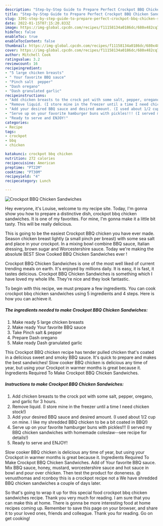 ```yaml
---
description: "Step-by-Step Guide to Prepare Perfect Crockpot BBQ Chicken Sandwiches"
title: "Step-by-Step Guide to Prepare Perfect Crockpot BBQ Chicken Sandwiches"
slug: 3391-step-by-step-guide-to-prepare-perfect-crockpot-bbq-chicken-sandwiches
date: 2022-01-15T07:15:20.833Z
image: https://img-global.cpcdn.com/recipes/f11158134a0186dc/680x482cq70/crockpot-bbq-chicken-sandwiches-recipe-main-photo.jpg
hideToc: false
enableToc: true
enableTocContent: false
thumbnail: https://img-global.cpcdn.com/recipes/f11158134a0186dc/680x482cq70/crockpot-bbq-chicken-sandwiches-recipe-main-photo.jpg
cover: https://img-global.cpcdn.com/recipes/f11158134a0186dc/680x482cq70/crockpot-bbq-chicken-sandwiches-recipe-main-photo.jpg
author: Mitchell Cook
ratingvalue: 3.2
reviewcount: 16
recipeingredient:
- "5 large chicken breasts"
- " Your favorite BBQ sauce"
- "Pinch salt  pepper"
- "Dash oregano"
- "Dash granulated garlic"
recipeinstructions:
- "Add chicken breasts to the crock pot with some salt, pepper, oregano, and garlic for 3 hours."
- "Remove liquid. (I store mine in the freezer until a time I need chicken stock!)"
- "Add your desired BBQ sauce and desired amount. (I used about 1/2 cup on mine. I like my shredded BBQ chicken to be a bit coated in BBQ!)"
- "Serve up on your favorite hamburger buns with pickles!!! (I served my BBQ chicken sandwiches with homemade coleslaw--see recipe for details!)"
- "Ready to serve and ENJOY!"
categories:
- Recipe
tags:
- crockpot
- bbq
- chicken

katakunci: crockpot bbq chicken 
nutrition: 272 calories
recipecuisine: American
preptime: "PT22M"
cooktime: "PT30M"
recipeyield: "4"
recipecategory: Lunch

---
```



![Crockpot BBQ Chicken Sandwiches](https://img-global.cpcdn.com/recipes/f11158134a0186dc/680x482cq70/crockpot-bbq-chicken-sandwiches-recipe-main-photo.jpg)

Hey everyone, it's Louise, welcome to my recipe site. Today, I'm gonna show you how to prepare a distinctive dish, crockpot bbq chicken sandwiches. It is one of my favorites. For mine, I'm gonna make it a little bit tasty. This will be really delicious.

This is going to be the easiest Crockpot BBQ chicken you have ever made. Season chicken breast lightly (a small pinch per breast) with some sea salt and place in your crockpot. In a mixing bowl combine BBQ sauce, Italian dressing, brown sugar and Worcestershire sauce. Today we&#39;re making the absolute BEST Slow Cooked BBQ Chicken Sandwiches ever !

Crockpot BBQ Chicken Sandwiches is one of the most well liked of current trending meals on earth. It's enjoyed by millions daily. It is easy, it is fast, it tastes delicious. Crockpot BBQ Chicken Sandwiches is something which I have loved my whole life. They're nice and they look fantastic.


To begin with this recipe, we must prepare a few ingredients. You can cook crockpot bbq chicken sandwiches using 5 ingredients and 4 steps. Here is how you can achieve it.

<!--inarticleads1-->

##### The ingredients needed to make Crockpot BBQ Chicken Sandwiches:

1. Make ready 5 large chicken breasts
1. Make ready  Your favorite BBQ sauce
1. Take Pinch salt &amp; pepper
1. Prepare Dash oregano
1. Make ready Dash granulated garlic


This Crockpot BBQ chicken recipe has tender pulled chicken that&#39;s coated in a delicious sweet and smoky BBQ sauce. It&#39;s quick to prepare and makes the best sandwiches! Slow cooker BBQ chicken is delicious any time of year, but using your Crockpot in warmer months is great because it. Ingredients Required To Make Crockpot BBQ Chicken Sandwiches. 

<!--inarticleads2-->

##### Instructions to make Crockpot BBQ Chicken Sandwiches:

1. Add chicken breasts to the crock pot with some salt, pepper, oregano, and garlic for 3 hours.
1. Remove liquid. (I store mine in the freezer until a time I need chicken stock!)
1. Add your desired BBQ sauce and desired amount. (I used about 1/2 cup on mine. I like my shredded BBQ chicken to be a bit coated in BBQ!)
1. Serve up on your favorite hamburger buns with pickles!!! (I served my BBQ chicken sandwiches with homemade coleslaw--see recipe for details!)
1. Ready to serve and ENJOY!

Slow cooker BBQ chicken is delicious any time of year, but using your Crockpot in warmer months is great because it. Ingredients Required To Make Crockpot BBQ Chicken Sandwiches. Add of Your favorite BBQ sauce. Mix BBQ sauce, honey, mustard, worcestershire sauce and hot sauce in bowl and pour over chicken. Then test the product for doneness. @ venusthomas and rconboy this is a crockpot recipe not a We have shredded BBQ chicken sandwiches a couple of days later. 

So that's going to wrap it up for this special food crockpot bbq chicken sandwiches recipe. Thank you very much for reading. I am sure that you can make this at home. There is gonna be more interesting food at home recipes coming up. Remember to save this page on your browser, and share it to your loved ones, friends and colleague. Thank you for reading. Go on get cooking!
